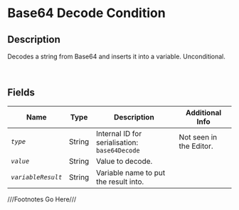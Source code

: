 Base64 Decode Condition
============= 

## Description

Decodes a string from Base64 and inserts it into a variable. Unconditional.

<br />

## Fields

| Name     | Type   | Description | Additional Info |
| -------- | ------ | ----------- | --------------- |
| *`type`* | String |      Internal ID for serialisation: `base64Decode`       |         Not seen in the Editor.        |
| *`value`* | String |      Value to decode.       |                 |
| *`variableResult`* | String |      Variable name to put the result into.       |                 |

///Footnotes Go Here///

[^-1]: Fields in *italics* are required for the Object to be valid.  
